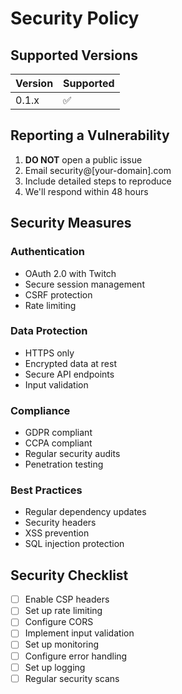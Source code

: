 # Security Policy

## Supported Versions

| Version | Supported          |
| ------- | ------------------ |
| 0.1.x   | :white_check_mark: |

## Reporting a Vulnerability

1. **DO NOT** open a public issue
2. Email security@[your-domain].com
3. Include detailed steps to reproduce
4. We'll respond within 48 hours

## Security Measures

### Authentication
- OAuth 2.0 with Twitch
- Secure session management
- CSRF protection
- Rate limiting

### Data Protection
- HTTPS only
- Encrypted data at rest
- Secure API endpoints
- Input validation

### Compliance
- GDPR compliant
- CCPA compliant
- Regular security audits
- Penetration testing

### Best Practices
- Regular dependency updates
- Security headers
- XSS prevention
- SQL injection protection

## Security Checklist
- [ ] Enable CSP headers
- [ ] Set up rate limiting
- [ ] Configure CORS
- [ ] Implement input validation
- [ ] Set up monitoring
- [ ] Configure error handling
- [ ] Set up logging
- [ ] Regular security scans
